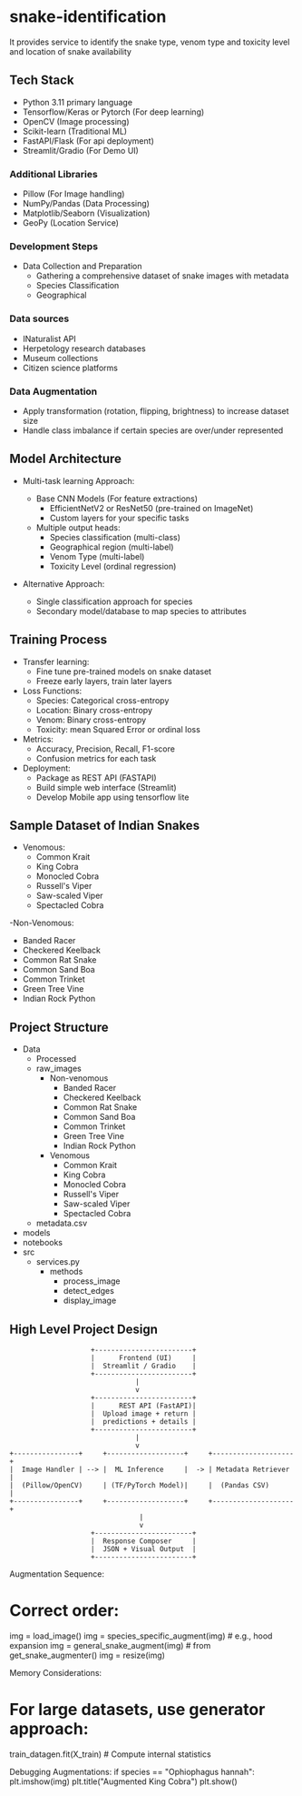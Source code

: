 # snake-identification
It provides service to identify the snake type, venom type and toxicity level and location of 
snake availability


## Tech Stack

- Python 3.11 primary language
- Tensorflow/Keras or Pytorch (For deep learning)
- OpenCV (Image processing)
- Scikit-learn (Traditional ML)
- FastAPI/Flask (For api deployment)
- Streamlit/Gradio (For Demo UI)

### Additional Libraries
- Pillow (For Image handling)
- NumPy/Pandas (Data Processing)
- Matplotlib/Seaborn (Visualization)
- GeoPy (Location Service)

### Development Steps
- Data Collection and Preparation
  - Gathering a comprehensive dataset of snake images with metadata
  - Species Classification
  - Geographical 

### Data sources
- INaturalist API
- Herpetology research databases
- Museum collections
- Citizen science platforms

### Data Augmentation

- Apply transformation (rotation, flipping, brightness) to increase dataset size
- Handle class imbalance if certain species are over/under represented

## Model Architecture
- Multi-task learning Approach:
  - Base CNN Models (For feature extractions)
    - EfficientNetV2 or ResNet50 (pre-trained on ImageNet)
    - Custom layers for your specific tasks
  - Multiple output heads:
    - Species classification (multi-class)
    - Geographical region (multi-label)
    - Venom Type (multi-label)
    - Toxicity Level (ordinal regression)
    
- Alternative Approach:
  - Single classification approach for species
  - Secondary model/database to map species to attributes

## Training Process

- Transfer learning:
  - Fine tune pre-trained models on snake dataset
  - Freeze early layers, train later layers
- Loss Functions:
  - Species: Categorical cross-entropy
  - Location: Binary cross-entropy
  - Venom: Binary cross-entropy
  - Toxicity: mean Squared Error or ordinal loss
- Metrics:
  - Accuracy, Precision, Recall, F1-score
  - Confusion metrics for each task
- Deployment:
  - Package as REST API (FASTAPI)
  - Build simple web interface (Streamlit)
  - Develop Mobile app using tensorflow lite


## Sample Dataset of Indian Snakes
- Venomous:
  - Common Krait 
  - King Cobra 
  - Monocled Cobra 
  - Russell's Viper
  - Saw-scaled Viper
  - Spectacled Cobra

-Non-Venomous:
  - Banded Racer 
  - Checkered Keelback 
  - Common Rat Snake 
  - Common Sand Boa 
  - Common Trinket 
  - Green Tree Vine 
  - Indian Rock Python


## Project Structure
- Data
  - Processed
  - raw_images
    - Non-venomous
      - Banded Racer
      - Checkered Keelback
      - Common Rat Snake
      - Common Sand Boa
      - Common Trinket
      - Green Tree Vine
      - Indian Rock Python
    - Venomous
      - Common Krait
      - King Cobra
      - Monocled Cobra
      - Russell's Viper
      - Saw-scaled Viper
      - Spectacled Cobra
  - metadata.csv
- models
- notebooks
- src
  - services.py
    - methods
      - process_image
      - detect_edges
      - display_image


## High Level Project Design


                        +------------------------+
                        |      Frontend (UI)     |
                        |  Streamlit / Gradio    |
                        +------------------------+
                                   |
                                   v
                        +------------------------+
                        |      REST API (FastAPI)|
                        |  Upload image + return |
                        |  predictions + details |
                        +------------------------+
                                   |
                                   v
    +----------------+     +-------------------+     +--------------------+
    |  Image Handler | --> |  ML Inference     |  -> | Metadata Retriever |
    |  (Pillow/OpenCV)     | (TF/PyTorch Model)|     |  (Pandas CSV)      |
    +----------------+     +-------------------+     +--------------------+
                                    |
                                    v
                        +------------------------+
                        |  Response Composer     |
                        |  JSON + Visual Output  |
                        +------------------------+




Augmentation Sequence:


# Correct order:
img = load_image()
img = species_specific_augment(img)  # e.g., hood expansion
img = general_snake_augment(img)     # from get_snake_augmenter()
img = resize(img)

Memory Considerations:

# For large datasets, use generator approach:
train_datagen.fit(X_train)  # Compute internal statistics


Debugging Augmentations:
if species == "Ophiophagus hannah":
plt.imshow(img)
plt.title("Augmented King Cobra")
plt.show()